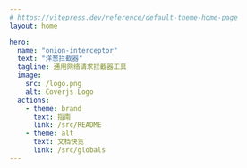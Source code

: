 ```yaml
---
# https://vitepress.dev/reference/default-theme-home-page
layout: home

hero:
  name: "onion-interceptor"
  text: "洋葱拦截器"
  tagline: 通用网络请求拦截器工具
  image: 
    src: /logo.png
    alt: Coverjs Logo
  actions:
    - theme: brand
      text: 指南
      link: /src/README
    - theme: alt
      text: 文档快览
      link: /src/globals
---
```


